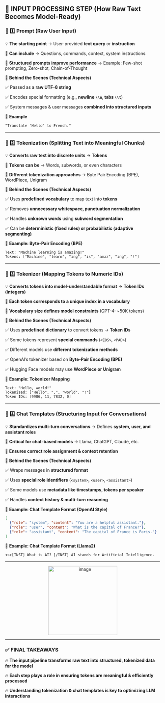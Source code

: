 ## **🚀 INPUT PROCESSING STEP (How Raw Text Becomes Model-Ready)**

### **📌 1️⃣ Prompt (Raw User Input)**

💡 **The starting point** → User-provided **text query** or **instruction**

🔹 **Can include** → Questions, commands, context, system instructions

🔹 **Structured prompts improve performance** → Example: Few-shot prompting, Zero-shot, Chain-of-Thought

📌 **Behind the Scenes (Technical Aspects)**

✅ Passed as a **raw UTF-8 string**

✅ Encodes special formatting (e.g., **newline `\\n`, tabs `\\t`**)

✅ System messages & user messages **combined into structured inputs**

📌 **Example**

```
"Translate 'Hello' to French."
```

---

### **📌 2️⃣ Tokenization (Splitting Text into Meaningful Chunks)**

💡 **Converts raw text into discrete units** → **Tokens**

🔹 **Tokens can be** → Words, subwords, or even characters

🔹 **Different tokenization approaches** → Byte Pair Encoding (BPE), WordPiece, Unigram

📌 **Behind the Scenes (Technical Aspects)**

✅ Uses **predefined vocabulary** to map text into **tokens**

✅ Removes **unnecessary whitespace, punctuation normalization**

✅ Handles **unknown words** using **subword segmentation**

✅ Can be **deterministic (fixed rules) or probabilistic (adaptive segmenting)**

📌 **Example: Byte-Pair Encoding (BPE)**

```
Text: "Machine learning is amazing!"
Tokens: ["Machine", "learn", "ing", "is", "amaz", "ing", "!"]
```

---

### **📌 3️⃣ Tokenizer (Mapping Tokens to Numeric IDs)**

💡 **Converts tokens into model-understandable format** → **Token IDs (integers)**

🔹 **Each token corresponds to a unique index in a vocabulary**

🔹 **Vocabulary size defines model constraints** (GPT-4: ~50K tokens)

📌 **Behind the Scenes (Technical Aspects)**

✅ Uses **predefined dictionary** to convert tokens → **Token IDs**

✅ Some tokens represent **special commands** (`<EOS>`, `<PAD>`)

✅ Different models use **different tokenization methods**

✅ OpenAI’s tokenizer based on **Byte-Pair Encoding (BPE)**

✅ Hugging Face models may use **WordPiece or Unigram**

📌 **Example: Tokenizer Mapping**

```
Text: "Hello, world!"
Tokenized: ["Hello", ",", "world", "!"]
Token IDs: [9906, 11, 7832, 0]
```

---

### **📌 4️⃣ Chat Templates (Structuring Input for Conversations)**

💡 **Standardizes multi-turn conversations** → Defines **system, user, and assistant roles**

🔹 **Critical for chat-based models** → Llama, ChatGPT, Claude, etc.

🔹 **Ensures correct role assignment & context retention**

📌 **Behind the Scenes (Technical Aspects)**

✅ Wraps messages in **structured format**

✅ Uses **special role identifiers** (`<system>`, `<user>`, `<assistant>`)

✅ Some models use **metadata like timestamps, tokens per speaker**

✅ Handles **context history & multi-turn reasoning**

📌 **Example: Chat Template Format (OpenAI Style)**

```json
[
  {"role": "system", "content": "You are a helpful assistant."},
  {"role": "user", "content": "What is the capital of France?"},
  {"role": "assistant", "content": "The capital of France is Paris."}
]
```

📌 **Example: Chat Template Format (Llama2)**

```
<s>[INST] What is AI? [/INST] AI stands for Artificial Intelligence.
```

---

<p align="center">
  <img width="225" alt="image" src="https://github.com/user-attachments/assets/c35ed9d1-be57-4070-9e63-83781810e20a" />
</p>


 

---

### **✅ FINAL TAKEAWAYS**

🔥 **The input pipeline transforms raw text into structured, tokenized data for the model**

🔥 **Each step plays a role in ensuring tokens are meaningful & efficiently processed**

🔥 **Understanding tokenization & chat templates is key to optimizing LLM interactions**
